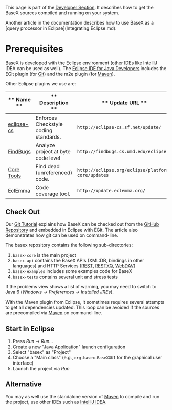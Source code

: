  


 
This page is part of the [Developer Section](Developing.md). It describes how to get the BaseX sources compiled and running on your system. 

 
Another article in the documentation describes how to use BaseX as a [query processor in Eclipse](Integrating Eclipse.md). 

 
# Prerequisites

BaseX is developed with the Eclipse environment (other IDEs like IntelliJ IDEA can be used as well). The [Eclipse IDE for Java Developers](https://www.eclipse.org/downloads/) includes the EGit plugin (for [Git](Git.md)) and the m2e plugin (for [Maven](Maven.md)). 


Other Eclipse plugins we use are: 


** Name ** | ** Description ** | ** Update URL **
---------- | ----------------- | ----------------
[eclipse-cs](http://eclipse-cs.sourceforge.net) |  Enforces Checkstyle coding standards.  | `http://eclipse-cs.sf.net/update/`
[FindBugs](http://findbugs.sourceforge.net) |  Analyze project at byte code level  | `http://findbugs.cs.umd.edu/eclipse`
[Core Tools](http://www.eclipse.org/eclipse/platform-core/downloads.php) |  Find dead (unreferenced) code.  | `http://eclipse.org/eclipse/platform-core/updates`
[EclEmma](http://www.eclemma.org/) |  Code coverage tool.  | `http://update.eclemma.org/`

## Check Out

Our [Git Tutorial](Git.md) explains how BaseX can be checked out from the [GitHub Repository](https://github.com/BaseXdb/basex) and embedded in Eclipse with EGit. The article also demonstrates how git can be used on command-line. 


The basex repository contains the following sub-directories: 

1. `basex-core`  is the main project 
2. `basex-api`  contains the BaseX APIs (XML:DB, bindings in other languages) and HTTP Services ([REST](REST.md), [RESTXQ](RESTXQ.md), [WebDAV](WebDAV.md)) 
3. `basex-examples`  includes some examples code for BaseX 
4. `basex-tests`  contains several unit and stress tests 

If the problems view shows a list of warning, you may need to switch to Java 6 (_Windows_ → _Preferences_ → _Installed JREs_). 


With the Maven plugin from Eclipse, it sometimes requires several attempts to get all dependencies updated. This loop can be avoided if the sources are precompiled via [Maven](Maven.md) on command-line. 


## Start in Eclipse
1. Press _Run_ → _Run…_
2. Create a new "Java Application" launch configuration 
3. Select "basex" as "Project"
4. Choose a "Main class" (e.g., `org.basex.BaseXGUI` for the graphical user interface) 
5. Launch the project via _Run_

## Alternative

You may as well use the standalone version of [Maven](Maven.md) to compile and run the project, use other IDEs such as [IntelliJ IDEA](http://www.jetbrains.com/idea). 

